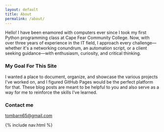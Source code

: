 ```yaml
---
layout: default
title: About
permalink: /about/
---
```


Hello! I have been enamored with computers ever since I took my first Python programming class at Cape Fear Community College. 
Now, with over three years of experience in the IT field, I approach every challenge—whether it's a networking conundrum, 
an automation script, or a client seeking guidance—with enthusiasm, curiosity, and critical thinking.

### My Goal For This Site

I wanted a place to document, organize, and showcase the various projects I've worked on, and I figured GitHub Pages
would be the perfect platform for that. These blog posts are meant to be helpful to you and also serve as a way for me to 
reinforce the skills I've learned.

### Contact me

[tombarn65@gmail.com](mailto:tombarn65@gmail.com)

{% include nav.html %}
